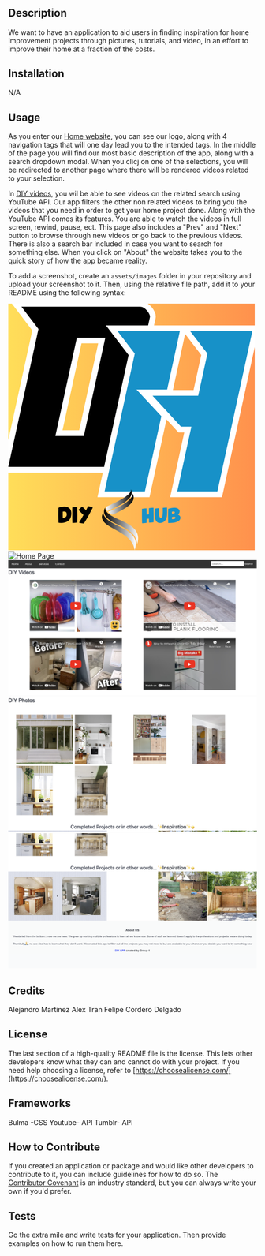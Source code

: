 # <DIY Hub>

## Description

We want to have an application to aid users in finding inspiration for home improvement projects through pictures, tutorials, and video, in an effort to improve their home at a fraction of the costs.


## Installation

N/A

## Usage

As you enter our [Home website](index2.html), you can see our logo, along with 4 navigation tags that will one day lead you to the intended tags. In the middle of the page you will find our most basic description of the app, along with a search dropdown modal. When you clicj on one of the selections, you will be redirected to another page where there will be rendered videos related to your selection. 

In [DIY videos](index.html), you wil be able to see videos on the related search using YouTube API. Our app filters the other non related videos to bring you the videos that you need in order to get your home project done. Along with the YouTube API comes its features. You are able to watch the videos in full screen, rewind, pause, ect. This page also includes a "Prev" and "Next" button to browse through new videos or go back to the previous videos. There is also a search bar included in case you want to search for something else. When you click on "About" the website takes you to the quick story of how the app became reality.

To add a screenshot, create an `assets/images` folder in your repository and upload your screenshot to it. Then, using the relative file path, add it to your README using the following syntax:


![App logo](./assets/images/Diyhublogo.png)
![Home Page](./assets/images/home-screenshot.png)
![Results Page Videos](./assets/images/results-videos-screenshot.png)
![Results Page Photos](./assets/images/results-photos-screenshot.png)
![Results Page About](./assets/images/results-about-screenshot.png)


## Credits

Alejandro Martinez
Alex Tran
Felipe Cordero Delgado


## License

The last section of a high-quality README file is the license. This lets other developers know what they can and cannot do with your project. If you need help choosing a license, refer to [https://choosealicense.com/](https://choosealicense.com/).



## Frameworks

Bulma -CSS 
Youtube- API
Tumblr- API

## How to Contribute

If you created an application or package and would like other developers to contribute to it, you can include guidelines for how to do so. The [Contributor Covenant](https://www.contributor-covenant.org/) is an industry standard, but you can always write your own if you'd prefer.

## Tests

Go the extra mile and write tests for your application. Then provide examples on how to run them here.
